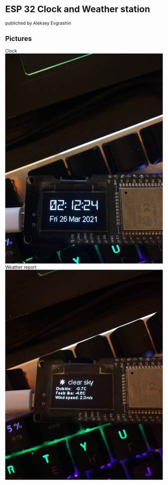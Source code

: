 # ESP 32 Clock and Weather station
publiched by Aleksey Evgrashin
## Pictures
Clock
![Weather Clock Board](https://github.com/Evleksey/Weather-Clock-ESP32/blob/main/images/photo1.jpg)
Weather report
![Weather Clock Board](https://github.com/Evleksey/Weather-Clock-ESP32/blob/main/images/photo2.jpg)
